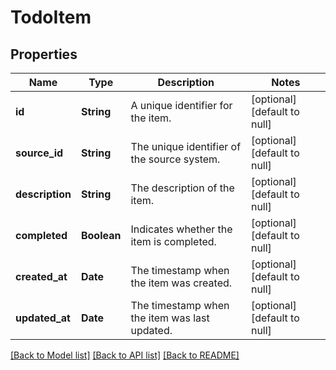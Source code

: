 # TodoItem
## Properties

| Name | Type | Description | Notes |
|------------ | ------------- | ------------- | -------------|
| **id** | **String** | A unique identifier for the item. | [optional] [default to null] |
| **source\_id** | **String** | The unique identifier of the source system. | [optional] [default to null] |
| **description** | **String** | The description of the item. | [optional] [default to null] |
| **completed** | **Boolean** | Indicates whether the item is completed. | [optional] [default to null] |
| **created\_at** | **Date** | The timestamp when the item was created. | [optional] [default to null] |
| **updated\_at** | **Date** | The timestamp when the item was last updated. | [optional] [default to null] |

[[Back to Model list]](../README.md#documentation-for-models) [[Back to API list]](../README.md#documentation-for-api-endpoints) [[Back to README]](../README.md)

